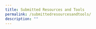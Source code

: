 ```yaml
---
title: Submitted Resources and Tools
permalink: /submittedresourcesandtools/
description: ""
---
```

